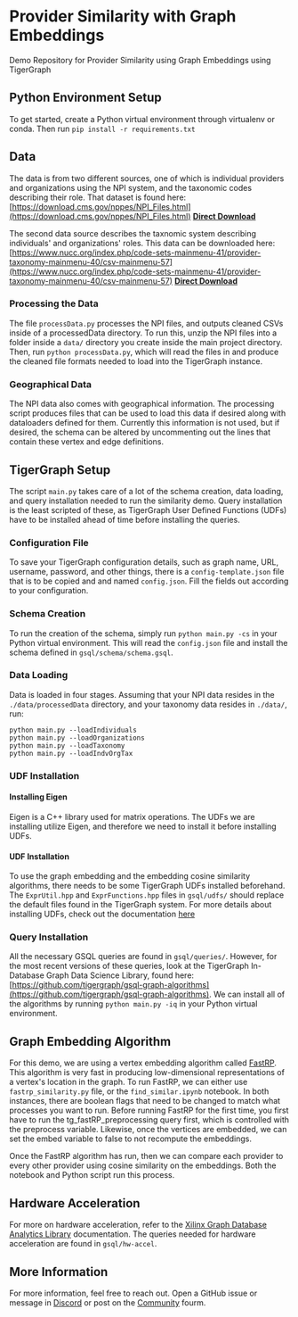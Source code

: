 # Provider Similarity with Graph Embeddings
Demo Repository for Provider Similarity using Graph Embeddings using TigerGraph

## Python Environment Setup
To get started, create a Python virtual environment through virtualenv or conda. Then run ```pip install -r requirements.txt```

## Data
The data is from two different sources, one of which is individual providers and organizations using the NPI system, and the taxonomic codes describing their role. That dataset is found here: [https://download.cms.gov/nppes/NPI_Files.html](https://download.cms.gov/nppes/NPI_Files.html) [**Direct Download**](https://download.cms.gov/nppes/NPPES_Data_Dissemination_September_2021.zip)

The second data source describes the taxnomic system describing individuals' and organizations' roles. This data can be downloaded here: [https://www.nucc.org/index.php/code-sets-mainmenu-41/provider-taxonomy-mainmenu-40/csv-mainmenu-57](https://www.nucc.org/index.php/code-sets-mainmenu-41/provider-taxonomy-mainmenu-40/csv-mainmenu-57) [**Direct Download**](https://www.nucc.org/images/stories/CSV/nucc_taxonomy_211.csv)

### Processing the Data
The file ```processData.py``` processes the NPI files, and outputs cleaned CSVs inside of a processedData directory. To run this, unzip the NPI files into a folder inside a ```data/``` directory you create inside the main project directory. Then, run ```python processData.py```, which will read the files in and produce the cleaned file formats needed to load into the TigerGraph instance.

### Geographical Data
The NPI data also comes with geographical information. The processing script produces files that can be used to load this data if desired along with dataloaders defined for them. Currently this information is not used, but if desired, the schema can be altered by uncommenting out the lines that contain these vertex and edge definitions.

## TigerGraph Setup
The script ```main.py``` takes care of a lot of the schema creation, data loading, and query installation needed to run the similarity demo. Query installation is the least scripted of these, as TigerGraph User Defined Functions (UDFs) have to be installed ahead of time before installing the queries. 

### Configuration File
To save your TigerGraph configuration details, such as graph name, URL, username, password, and other things, there is a ```config-template.json``` file that is to be copied and and named ```config.json```. Fill the fields out according to your configuration.

### Schema Creation
To run the creation of the schema, simply run ```python main.py -cs``` in your Python virtual environment. This will read the ```config.json``` file and install the schema defined in ```gsql/schema/schema.gsql```.

### Data Loading
Data is loaded in four stages. Assuming that your NPI data resides in the ```./data/processedData``` directory, and your taxonomy data resides in ```./data/```, run:
```
python main.py --loadIndividuals
python main.py --loadOrganizations
python main.py --loadTaxonomy
python main.py --loadIndvOrgTax
```

### UDF Installation
#### Installing Eigen
Eigen is a C++ library used for matrix operations. The UDFs we are installing utilize Eigen, and therefore we need to install it before installing UDFs. 

#### UDF Installation
To use the graph embedding and the embedding cosine similarity algorithms, there needs to be some TigerGraph UDFs installed beforehand. The ```ExprUtil.hpp``` and ```ExprFunctions.hpp``` files in ```gsql/udfs/``` should replace the default files found in the TigerGraph system. For more details about installing UDFs, check out the documentation [here](https://docs.tigergraph.com/dev/gsql-ref/querying/func/query-user-defined-functions)


### Query Installation
All the necessary GSQL queries are found in ```gsql/queries/```. However, for the most recent versions of these queries, look at the TigerGraph In-Database Graph Data Science Library, found here: [https://github.com/tigergraph/gsql-graph-algorithms](https://github.com/tigergraph/gsql-graph-algorithms). We can install all of the algorithms by running ```python main.py -iq``` in your Python virtual environment.

## Graph Embedding Algorithm
For this demo, we are using a vertex embedding algorithm called [FastRP](https://arxiv.org/abs/1908.11512). This algorithm is very fast in producing low-dimensional representations of a vertex's location in the graph. To run FastRP, we can either use ```fastrp_similarity.py``` file, or the ```find_similar.ipynb``` notebook. In both instances, there are boolean flags that need to be changed to match what processes you want to run. Before running FastRP for the first time, you first have to run the tg_fastRP_preprocessing query first, which is controlled with the preprocess variable. Likewise, once the vertices are embedded, we can set the embed variable to false to not recompute the embeddings.

Once the FastRP algorithm has run, then we can compare each provider to every other provider using cosine similarity on the embeddings. Both the notebook and Python script run this process.

## Hardware Acceleration
For more on hardware acceleration, refer to the [Xilinx Graph Database Analytics Library](https://xilinx.github.io/graphanalytics/) documentation. The queries needed for hardware acceleration are found in ```gsql/hw-accel```.

## More Information
For more information, feel free to reach out. Open a GitHub issue or message in [Discord](https://discord.gg/vFbmPyvJJN) or post on the [Community](https://community.tigergraph.com) fourm.